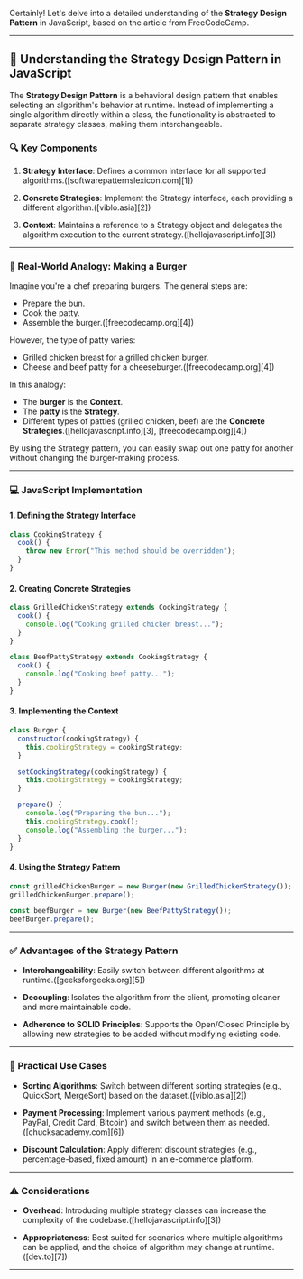 Certainly! Let's delve into a detailed understanding of the **Strategy Design Pattern** in JavaScript, based on the article from FreeCodeCamp.

---

## 🧠 Understanding the Strategy Design Pattern in JavaScript

The **Strategy Design Pattern** is a behavioral design pattern that enables selecting an algorithm's behavior at runtime. Instead of implementing a single algorithm directly within a class, the functionality is abstracted to separate strategy classes, making them interchangeable.

### 🔍 Key Components

1. **Strategy Interface**: Defines a common interface for all supported algorithms.([softwarepatternslexicon.com][1])

2. **Concrete Strategies**: Implement the Strategy interface, each providing a different algorithm.([viblo.asia][2])

3. **Context**: Maintains a reference to a Strategy object and delegates the algorithm execution to the current strategy.([hellojavascript.info][3])

---

### 🍔 Real-World Analogy: Making a Burger

Imagine you're a chef preparing burgers. The general steps are:

* Prepare the bun.
* Cook the patty.
* Assemble the burger.([freecodecamp.org][4])

However, the type of patty varies:

* Grilled chicken breast for a grilled chicken burger.
* Cheese and beef patty for a cheeseburger.([freecodecamp.org][4])

In this analogy:

* The **burger** is the **Context**.
* The **patty** is the **Strategy**.
* Different types of patties (grilled chicken, beef) are the **Concrete Strategies**.([hellojavascript.info][3], [freecodecamp.org][4])

By using the Strategy pattern, you can easily swap out one patty for another without changing the burger-making process.&#x20;

---

### 💻 JavaScript Implementation

#### 1. Defining the Strategy Interface

```javascript
class CookingStrategy {
  cook() {
    throw new Error("This method should be overridden");
  }
}
```

#### 2. Creating Concrete Strategies

```javascript
class GrilledChickenStrategy extends CookingStrategy {
  cook() {
    console.log("Cooking grilled chicken breast...");
  }
}

class BeefPattyStrategy extends CookingStrategy {
  cook() {
    console.log("Cooking beef patty...");
  }
}
```

#### 3. Implementing the Context

```javascript
class Burger {
  constructor(cookingStrategy) {
    this.cookingStrategy = cookingStrategy;
  }

  setCookingStrategy(cookingStrategy) {
    this.cookingStrategy = cookingStrategy;
  }

  prepare() {
    console.log("Preparing the bun...");
    this.cookingStrategy.cook();
    console.log("Assembling the burger...");
  }
}
```

#### 4. Using the Strategy Pattern

```javascript
const grilledChickenBurger = new Burger(new GrilledChickenStrategy());
grilledChickenBurger.prepare();

const beefBurger = new Burger(new BeefPattyStrategy());
beefBurger.prepare();
```

---

### ✅ Advantages of the Strategy Pattern

* **Interchangeability**: Easily switch between different algorithms at runtime.([geeksforgeeks.org][5])

* **Decoupling**: Isolates the algorithm from the client, promoting cleaner and more maintainable code.

* **Adherence to SOLID Principles**: Supports the Open/Closed Principle by allowing new strategies to be added without modifying existing code.

---

### 🧪 Practical Use Cases

* **Sorting Algorithms**: Switch between different sorting strategies (e.g., QuickSort, MergeSort) based on the dataset.([viblo.asia][2])

* **Payment Processing**: Implement various payment methods (e.g., PayPal, Credit Card, Bitcoin) and switch between them as needed.([chucksacademy.com][6])

* **Discount Calculation**: Apply different discount strategies (e.g., percentage-based, fixed amount) in an e-commerce platform.

---

### ⚠️ Considerations

* **Overhead**: Introducing multiple strategy classes can increase the complexity of the codebase.([hellojavascript.info][3])

* **Appropriateness**: Best suited for scenarios where multiple algorithms can be applied, and the choice of algorithm may change at runtime.([dev.to][7])

---
